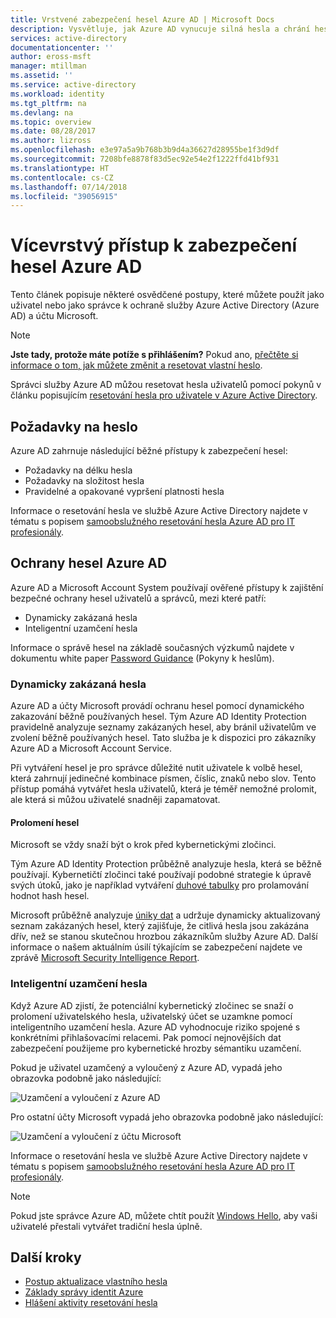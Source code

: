 ```yaml
---
title: Vrstvené zabezpečení hesel Azure AD | Microsoft Docs
description: Vysvětluje, jak Azure AD vynucuje silná hesla a chrání hesla uživatelů před kybernetickými zločinci.
services: active-directory
documentationcenter: ''
author: eross-msft
manager: mtillman
ms.assetid: ''
ms.service: active-directory
ms.workload: identity
ms.tgt_pltfrm: na
ms.devlang: na
ms.topic: overview
ms.date: 08/28/2017
ms.author: lizross
ms.openlocfilehash: e3e97a5a9b768b3b9d4a36627d28955be1f3d9df
ms.sourcegitcommit: 7208bfe8878f83d5ec92e54e2f1222ffd41bf931
ms.translationtype: HT
ms.contentlocale: cs-CZ
ms.lasthandoff: 07/14/2018
ms.locfileid: "39056915"
---
```

# <a name="a-multi-tiered-approach-to-azure-ad-password-security"></a>Vícevrstvý přístup k zabezpečení hesel Azure AD

Tento článek popisuje některé osvědčené postupy, které můžete použít jako uživatel nebo jako správce k ochraně služby Azure Active Directory (Azure AD) a účtu Microsoft.

 > [!NOTE]
 > **Jste tady, protože máte potíže s přihlášením?** Pokud ano, [přečtěte si informace o tom, jak můžete změnit a resetovat vlastní heslo](user-help/active-directory-passwords-update-your-own-password.md).
 >
 > Správci služby Azure AD můžou resetovat hesla uživatelů pomocí pokynů v článku popisujícím [resetování hesla pro uživatele v Azure Active Directory](fundamentals/active-directory-users-reset-password-azure-portal.md).
 >

## <a name="password-requirements"></a>Požadavky na heslo

Azure AD zahrnuje následující běžné přístupy k zabezpečení hesel:

* Požadavky na délku hesla
* Požadavky na složitost hesla
* Pravidelné a opakované vypršení platnosti hesla

Informace o resetování hesla ve službě Azure Active Directory najdete v tématu s popisem [samoobslužného resetování hesla Azure AD pro IT profesionály](user-help/active-directory-passwords-update-your-own-password.md).

## <a name="azure-ad-password-protections"></a>Ochrany hesel Azure AD

Azure AD a Microsoft Account System používají ověřené přístupy k zajištění bezpečné ochrany hesel uživatelů a správců, mezi které patří:

* Dynamicky zakázaná hesla
* Inteligentní uzamčení hesla

Informace o správě hesel na základě současných výzkumů najdete v dokumentu white paper [Password Guidance](https://aka.ms/passwordguidance) (Pokyny k heslům).

### <a name="dynamically-banned-passwords"></a>Dynamicky zakázaná hesla

Azure AD a účty Microsoft provádí ochranu hesel pomocí dynamického zakazování běžně používaných hesel. Tým Azure AD Identity Protection pravidelně analyzuje seznamy zakázaných hesel, aby bránil uživatelům ve zvolení běžně používaných hesel. Tato služba je k dispozici pro zákazníky Azure AD a Microsoft Account Service.

Při vytváření hesel je pro správce důležité nutit uživatele k volbě hesel, která zahrnují jedinečné kombinace písmen, číslic, znaků nebo slov. Tento přístup pomáhá vytvářet hesla uživatelů, která je téměř nemožné prolomit, ale která si můžou uživatelé snadněji zapamatovat.

#### <a name="password-breaches"></a>Prolomení hesel

Microsoft se vždy snaží být o krok před kybernetickými zločinci.

Tým Azure AD Identity Protection průběžně analyzuje hesla, která se běžně používají. Kybernetičtí zločinci také používají podobné strategie k úpravě svých útoků, jako je například vytváření [duhové tabulky](https://en.wikipedia.org/wiki/Rainbow_table) pro prolamování hodnot hash hesel.

Microsoft průběžně analyzuje [úniky dat](https://www.privacyrights.org/data-breaches) a udržuje dynamicky aktualizovaný seznam zakázaných hesel, který zajišťuje, že citlivá hesla jsou zakázána dřív, než se stanou skutečnou hrozbou zákazníkům služby Azure AD. Další informace o našem aktuálním úsilí týkajícím se zabezpečení najdete ve zprávě [Microsoft Security Intelligence Report](https://www.microsoft.com/security/sir/default.aspx).

### <a name="smart-password-lockout"></a>Inteligentní uzamčení hesla

Když Azure AD zjistí, že potenciální kybernetický zločinec se snaží o prolomení uživatelského hesla, uživatelský účet se uzamkne pomocí inteligentního uzamčení hesla. Azure AD vyhodnocuje riziko spojené s konkrétními přihlašovacími relacemi. Pak pomocí nejnovějších dat zabezpečení použijeme pro kybernetické hrozby sémantiku uzamčení.

Pokud je uživatel uzamčený a vyloučený z Azure AD, vypadá jeho obrazovka podobně jako následující:

  ![Uzamčení a vyloučení z Azure AD](./media/active-directory-secure-passwords/locked-out-azuread.png)

Pro ostatní účty Microsoft vypadá jeho obrazovka podobně jako následující:

  ![Uzamčení a vyloučení z účtu Microsoft](./media/active-directory-secure-passwords/locked-out-ms-accounts.png)

Informace o resetování hesla ve službě Azure Active Directory najdete v tématu s popisem [samoobslužného resetování hesla Azure AD pro IT profesionály](user-help/active-directory-passwords-update-your-own-password.md).

  >[!NOTE]
  >Pokud jste správce Azure AD, můžete chtít použít [Windows Hello](https://www.microsoft.com/windows/windows-hello), aby vaši uživatelé přestali vytvářet tradiční hesla úplně.
  >

## <a name="next-steps"></a>Další kroky

* [Postup aktualizace vlastního hesla](user-help/active-directory-passwords-update-your-own-password.md)
* [Základy správy identit Azure](fundamentals-identity.md)
* [Hlášení aktivity resetování hesla](authentication/howto-sspr-reporting.md)
